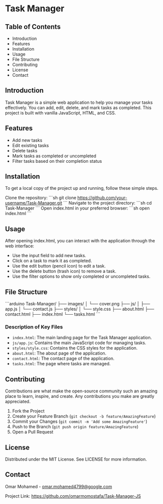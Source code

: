 # Task Manager

## Table of Contents
- Introduction
- Features
- Installation
- Usage
- File Structure
- Contributing
- License
- Contact

## Introduction
Task Manager is a simple web application to help you manage your tasks effectively. You can add, edit, delete, and mark tasks as completed. This project is built with vanilla JavaScript, HTML, and CSS.

## Features
- Add new tasks
- Edit existing tasks
- Delete tasks
- Mark tasks as completed or uncompleted
- Filter tasks based on their completion status

## Installation
To get a local copy of the project up and running, follow these simple steps.

Clone the repository:
\`\`\`sh
git clone https://github.com/your-username/Task-Manager.git
\`\`\`
Navigate to the project directory:
\`\`\`sh
cd Task-Manager
\`\`\`
Open index.html in your preferred browser:
\`\`\`sh
open index.html
\`\`\`

## Usage
After opening index.html, you can interact with the application through the web interface:
- Use the input field to add new tasks.
- Click on a task to mark it as completed.
- Use the edit button (pencil icon) to edit a task.
- Use the delete button (trash icon) to remove a task.
- Use the filter options to show only completed or uncompleted tasks.

## File Structure
\`\`\`arduino
Task-Manager/
├── images/
│   └── cover.png
├── js/
│   ├── app.js
│   └── contact.js
├── styles/
│   └── style.css
├── about.html
├── contact.html
├── index.html
└── tasks.html
\`\`\`
### Description of Key Files
- `index.html`: The main landing page for the Task Manager application.
- `js/app.js`: Contains the main JavaScript code for managing tasks.
- `styles/style.css`: Contains the CSS styles for the application.
- `about.html`: The about page of the application.
- `contact.html`: The contact page of the application.
- `tasks.html`: The page where tasks are managed.

## Contributing
Contributions are what make the open-source community such an amazing place to learn, inspire, and create. Any contributions you make are greatly appreciated.
1. Fork the Project
2. Create your Feature Branch (`git checkout -b feature/AmazingFeature`)
3. Commit your Changes (`git commit -m 'Add some AmazingFeature'`)
4. Push to the Branch (`git push origin feature/AmazingFeature`)
5. Open a Pull Request

## License
Distributed under the MIT License. See LICENSE for more information.

## Contact
Omar Mohamed - omar.mohamed4799@google.com

Project Link: https://github.com/omarmomostafa/Task-Manager-JS
